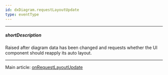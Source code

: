 ```yaml
---
id: dxDiagram.requestLayoutUpdate
type: eventType
---
```

---
##### shortDescription
Raised after diagram data has been changed and requests whether the UI component should reapply its auto layout.

---
Main article: [onRequestLayoutUpdate](/api-reference/10%20UI%20Components/dxDiagram/1%20Configuration/onRequestLayoutUpdate.md '/Documentation/ApiReference/UI_Components/dxDiagram/Configuration/#onRequestLayoutUpdate')
